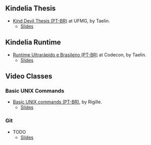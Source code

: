 ## Kindelia Thesis

- [Kind Devil Thesis (PT-BR)](https://www.twitch.tv/videos/1449992524) at UFMG, by Taelin.
    - [Slides](https://www.figma.com/proto/nGQgS3zmhJrXVKupQHBacw/Kindelia---A-Kind-Devil's-Thesis?node-id=2%3A2&scaling=min-zoom&page-id=0%3A1)

## Kindelia Runtime

- [Runtime Ultrarápido e Brasileiro (PT-BR)](https://www.youtube.com/watch?v=wCS4B1bagu0) at Codecon, by Taelin.
    - [Slides](https://www.figma.com/proto/nGQgS3zmhJrXVKupQHBacw/Kindelia---A-Kind-Devil's-Thesis?node-id=2%3A2&scaling=min-zoom&page-id=0%3A1)
    
## Video Classes

### Basic UNIX Commands

- [Basic UNIX commands (PT-BR)](https://www.youtube.com/watch?v=54iv99SD9tc&ab_channel=Kindelia), by Rigille.
    - [Slides](https://docs.google.com/presentation/d/1W1vYKL8m_8eiqaORQMUSxEPThE0o1oGdDuvFNLw9juo/edit#slide=id.p)

### Git

- TODO
    - [Slides](https://docs.google.com/presentation/d/1W1vYKL8m_8eiqaORQMUSxEPThE0o1oGdDuvFNLw9juo/edit#slide=id.g1230fcb940a_0_0)